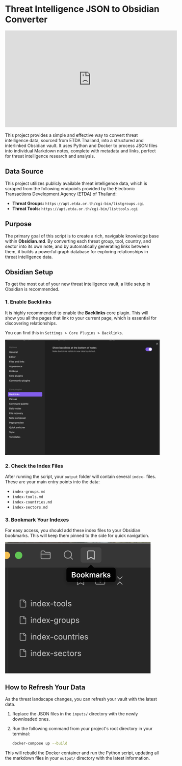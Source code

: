 # Threat Intelligence JSON to Obsidian Converter

<iframe width="560" height="315" src="https://www.youtube.com/embed/Mfx4iUpdxJ4?si=pd0WN3uLA9qO69Mh" title="YouTube video player" frameborder="0" allow="accelerometer; autoplay; clipboard-write; encrypted-media; gyroscope; picture-in-picture; web-share" referrerpolicy="strict-origin-when-cross-origin" allowfullscreen></iframe>

This project provides a simple and effective way to convert threat intelligence data, sourced from ETDA Thailand, into a structured and interlinked Obsidian vault. It uses Python and Docker to process JSON files into individual Markdown notes, complete with metadata and links, perfect for threat intelligence research and analysis.

## Data Source

This project utilizes publicly available threat intelligence data, which is scraped from the following endpoints provided by the Electronic Transactions Development Agency (ETDA) of Thailand:

-   **Threat Groups:** `https://apt.etda.or.th/cgi-bin/listgroups.cgi`
-   **Threat Tools:** `https://apt.etda.or.th/cgi-bin/listtools.cgi`



## Purpose

The primary goal of this script is to create a rich, navigable knowledge base within **Obsidian.md**. By converting each threat group, tool, country, and sector into its own note, and by automatically generating links between them, it builds a powerful graph database for exploring relationships in threat intelligence data.

## Obsidian Setup

To get the most out of your new threat intelligence vault, a little setup in Obsidian is recommended.

### 1. Enable Backlinks

It is highly recommended to enable the **Backlinks** core plugin. This will show you all the pages that link *to* your current page, which is essential for discovering relationships.

You can find this in `Settings > Core Plugins > Backlinks`.

![backlinks.png](backlinks.png)

### 2. Check the Index Files

After running the script, your `output` folder will contain several `index-` files. These are your main entry points into the data:

-   `index-groups.md`
-   `index-tools.md`
-   `index-countries.md`
-   `index-sectors.md`

### 3. Bookmark Your Indexes

For easy access, you should add these index files to your Obsidian bookmarks. This will keep them pinned to the side for quick navigation.

![bookmarks.png](bookmarks.png)


## How to Refresh Your Data

As the threat landscape changes, you can refresh your vault with the latest data.

1.  Replace the JSON files in the `inputs/` directory with the newly downloaded ones.
2.  Run the following command from your project's root directory in your terminal:

    ```bash
    docker-compose up --build
    ```

This will rebuild the Docker container and run the Python script, updating all the markdown files in your `output/` directory with the latest information.

